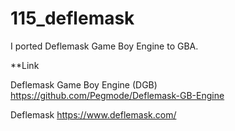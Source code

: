 # 115_deflemask

I ported Deflemask Game Boy Engine to GBA.


**Link

Deflemask Game Boy Engine (DGB)
https://github.com/Pegmode/Deflemask-GB-Engine

Deflemask
https://www.deflemask.com/

